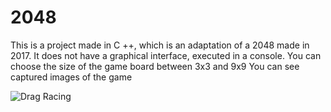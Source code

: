 # 2048
This is a project made in C ++, which is an adaptation of a 2048 made in 2017. It does not have a graphical interface, executed in a console.
You can choose the size of the game board between 3x3 and 9x9
You can see captured images of the game

![Drag Racing](Dragster.jpg)
